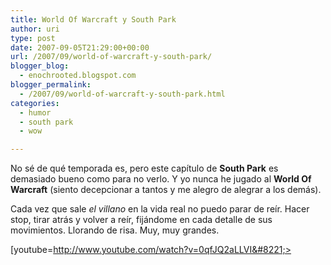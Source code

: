 ```yaml
---
title: World Of Warcraft y South Park
author: uri
type: post
date: 2007-09-05T21:29:00+00:00
url: /2007/09/world-of-warcraft-y-south-park/
blogger_blog:
  - enochrooted.blogspot.com
blogger_permalink:
  - /2007/09/world-of-warcraft-y-south-park.html
categories:
  - humor
  - south park
  - wow

---
```

No sé de qué temporada es, pero este capítulo de <span style="font-weight:bold;">South Park</span> es demasiado bueno como para no verlo. Y yo nunca he jugado al <span style="font-weight:bold;">World Of Warcraft</span> (siento decepcionar a tantos y me alegro de alegrar a los demás). 

Cada vez que sale <span style="font-style:italic;">el villano</span> en la vida real no puedo parar de reír. Hacer stop, tirar atrás y volver a reír, fijándome en cada detalle de sus movimientos. Llorando de risa. Muy, muy grandes.

[youtube=http://www.youtube.com/watch?v=0qfJQ2aLLVI&#8221;>